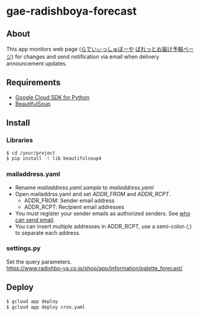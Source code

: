 # gae-radishboya-forecast
## About
This app monitors web page ([らでいぃっしゅぼーや](https://www.radishbo-ya.co.jp) [ぱれっとお届け予報ページ](https://www.radishbo-ya.co.jp/shop/app/information/palette_forecast/)) for changes and send notification via email when delivery announcement updates.

## Requirements
- [Google Cloud SDK for Python][]
- [BeautifulSoup][]

## Install
### Libraries
```bash
$ cd /your/project
$ pip install -t lib beautifulsoup4
```

### mailaddress.yaml
- Rename *mailaddress.yaml.sample* to *mailaddress.yaml*
- Open mailaddrss.yaml and set *ADDR_FROM* and *ADDR_RCPT*.
  - ADDR_FROM: Sender email address
  - ADDR_RCPT: Recipient email addresses
- You must register your sender emails as authorized senders. See [who can send email](https://cloud.google.com/appengine/docs/standard/python/mail/#who_can_send_mail).
- You can insert multiple addresses in ADDR_RCPT, use a semi-colon (;) to separate each address.

### settings.py
Set the query parameters.  
https://www.radishbo-ya.co.jp/shop/app/information/palette_forecast/

## Deploy
```bash
$ gcloud app deploy
$ gcloud app deploy cron.yaml
```

[Google Cloud SDK for Python]: https://cloud.google.com/appengine/docs/standard/python/download
[BeautifulSoup]:
https://www.crummy.com/software/BeautifulSoup/
